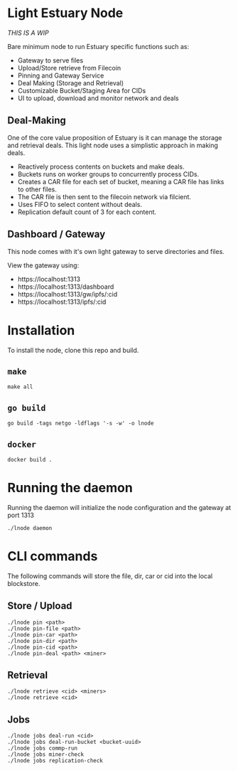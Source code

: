 # Light Estuary Node

*THIS IS A WIP*

Bare minimum node to run Estuary specific functions such as:

- Gateway to serve files
- Upload/Store retrieve from Filecoin
- Pinning and Gateway Service
- Deal Making (Storage and Retrieval)
- Customizable Bucket/Staging Area for CIDs
- UI to upload, download and monitor network and deals

## Deal-Making
One of the core value proposition of Estuary is it can manage the storage and retrieval deals. This light node uses a simplistic approach in making deals.

- Reactively process contents on buckets and make deals.
- Buckets runs on worker groups to concurrently process CIDs.
- Creates a CAR file for each set of bucket, meaning a CAR file has links to other files. 
- The CAR file is then sent to the filecoin network via filcient.
- Uses FIFO to select content without deals. 
- Replication default count of 3 for each content.


## Dashboard / Gateway 
This node comes with it's own light gateway to serve directories and files.

View the gateway using:
- https://localhost:1313
- https://localhost:1313/dashboard
- https://localhost:1313/gw/ipfs/:cid
- https://localhost:1313/ipfs/:cid

# Installation
To install the node, clone this repo and build.

## `make`
```
make all
```

## `go build`
```
go build -tags netgo -ldflags '-s -w' -o lnode
```

## `docker`
```
docker build .
```

# Running the daemon
Running the daemon will initialize the node configuration and the gateway at port 1313
```
./lnode daemon
```

# CLI commands
The following commands will store the file, dir, car or cid into the local blockstore.


## Store / Upload
```
./lnode pin <path>
./lnode pin-file <path>
./lnode pin-car <path>
./lnode pin-dir <path>
./lnode pin-cid <path>
./lnode pin-deal <path> <miner>
```

## Retrieval 
```
./lnode retrieve <cid> <miners>
./lnode retrieve <cid>
```


## Jobs
```
./lnode jobs deal-run <cid>
./lnode jobs deal-run-bucket <bucket-uuid>
./lnode jobs commp-run
./lnode jobs miner-check
./lnode jobs replication-check

```


